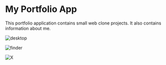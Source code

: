 # My Portfolio App

This portfolio application contains small web clone projects. It also contains information about me.

![desktop](https://github.com/user-attachments/assets/0c264a82-1c60-4d6c-bd86-167831670906)

![finder](https://github.com/user-attachments/assets/57f2b1e1-82c3-4afa-9ce0-3633746c958a)

![X](https://github.com/user-attachments/assets/3b3777fa-0cbb-46f5-9e7b-ab44509df628)
